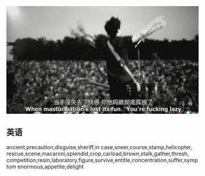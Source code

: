 ![alone](2013-11-26.jpeg)

## 英语 ##
ancient,precaution,disguise,sheriff,in case,sneer,course,stamp,helicopter,
rescue,scene,macaroni,splendid,crop,carload,brown,stalk,gather,thresh,
competition,resin,laboratory,figure,survive,entitle,concentration,suffer,symptom
enormous,appetite,delight
